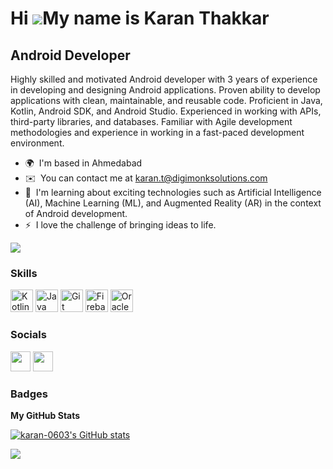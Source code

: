 Hi ![](https://user-images.githubusercontent.com/18350557/176309783-0785949b-9127-417c-8b55-ab5a4333674e.gif)My name is Karan Thakkar
=====================================================================================================================================

Android Developer
-----------------

Highly skilled and motivated Android developer with 3 years of experience in developing and designing Android applications. Proven ability to develop applications with clean, maintainable, and reusable code. Proficient in Java, Kotlin, Android SDK, and Android Studio. Experienced in working with APIs, third-party libraries, and databases. Familiar with Agile development methodologies and experience in working in a fast-paced development environment.

* 🌍  I'm based in Ahmedabad
* ✉️  You can contact me at [karan.t@digimonksolutions.com](mailto:karan.t@digimonksolutions.com)
* 🧠  I'm learning about exciting technologies such as Artificial Intelligence (AI), Machine Learning (ML), and Augmented Reality (AR) in the context of Android development.
* ⚡  I love the challenge of bringing ideas to life.

<a href="https://www.github.com/karan-0603" target="_blank" rel="noreferrer"><img
src="https://img.shields.io/github/followers/karan-0603?logo=github&style=for-the-badge&color=0891b2&labelColor=1c1917" /></a>

### Skills


<p align="left">
<a href="https://kotlinlang.org/" target="_blank" rel="noreferrer"><img src="https://raw.githubusercontent.com/danielcranney/readme-generator/main/public/icons/skills/kotlin-colored.svg" width="36" height="36" alt="Kotlin" /></a>
<a href="https://www.oracle.com/java/" target="_blank" rel="noreferrer"><img src="https://raw.githubusercontent.com/danielcranney/readme-generator/main/public/icons/skills/java-colored.svg" width="36" height="36" alt="Java" /></a>
<a href="https://git-scm.com/" target="_blank" rel="noreferrer"><img src="https://raw.githubusercontent.com/danielcranney/readme-generator/main/public/icons/skills/git-colored.svg" width="36" height="36" alt="Git" /></a>
<a href="https://firebase.google.com/" target="_blank" rel="noreferrer"><img src="https://raw.githubusercontent.com/danielcranney/readme-generator/main/public/icons/skills/firebase-colored.svg" width="36" height="36" alt="Firebase" /></a>
<a href="https://www.oracle.com/uk/index.html" target="_blank" rel="noreferrer"><img src="https://raw.githubusercontent.com/danielcranney/readme-generator/main/public/icons/skills/oracle-colored.svg" width="36" height="36" alt="Oracle" /></a>
</p>


### Socials

<p align="left"> <a href="https://www.github.com/karan-0603" target="_blank" rel="noreferrer"><img src="https://raw.githubusercontent.com/danielcranney/readme-generator/main/public/icons/socials/github.svg" width="32" height="32" /></a> <a href="https://www.linkedin.com/in/karan-thakkar-904282230" target="_blank" rel="noreferrer"><img src="https://raw.githubusercontent.com/danielcranney/readme-generator/main/public/icons/socials/linkedin.svg" width="32" height="32" /></a></p>

### Badges

<b>My GitHub Stats</b>

<a href="http://www.github.com/karan-0603"><img src="https://github-readme-stats.vercel.app/api?username=karan-0603&show_icons=true&hide=&count_private=true&title_color=0891b2&text_color=ffffff&icon_color=0891b2&bg_color=1c1917&hide_border=true&show_icons=true" alt="karan-0603's GitHub stats" /></a>

<a href="http://www.github.com/karan-0603"><img src="https://github-readme-streak-stats.herokuapp.com/?user=karan-0603&stroke=ffffff&background=1c1917&ring=0891b2&fire=0891b2&currStreakNum=ffffff&currStreakLabel=0891b2&sideNums=ffffff&sideLabels=ffffff&dates=ffffff&hide_border=true" /></a>

